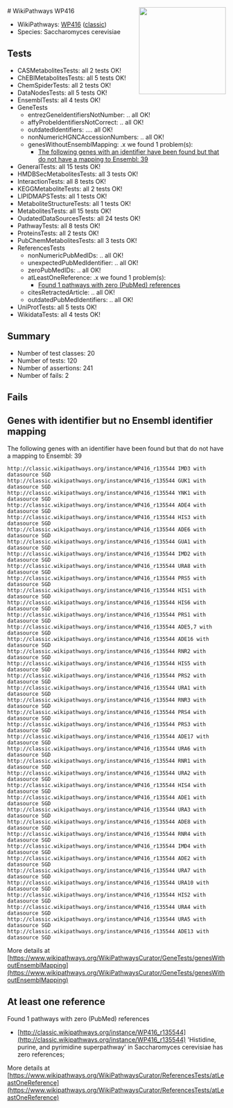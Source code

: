 <img style="float: right; width: 200px" src="https://upload.wikimedia.org/wikipedia/commons/thumb/8/83/Wplogo_with_text_500.png/640px-Wplogo_with_text_500.png" />
# WikiPathways WP416

* WikiPathways: [WP416](https://wikipathways.org/pathways/WP416) ([classic](https://classic.wikipathways.org/instance/WP416))
* Species: Saccharomyces cerevisiae
## Tests
* CASMetabolitesTests: all 2 tests OK!
* ChEBIMetabolitesTests: all 5 tests OK!
* ChemSpiderTests: all 2 tests OK!
* DataNodesTests: all 5 tests OK!
* EnsemblTests: all 4 tests OK!
* GeneTests
    * entrezGeneIdentifiersNotNumber: .. all OK!
    * affyProbeIdentifiersNotCorrect: .. all OK!
    * outdatedIdentifiers: .... all OK!
    * nonNumericHGNCAccessionNumbers: .. all OK!
    * genesWithoutEnsemblMapping: .x we found 1 problem(s):
        * [The following genes with an identifier have been found but that do not have a mapping to Ensembl: 39](#c4e54354)
* GeneralTests: all 15 tests OK!
* HMDBSecMetabolitesTests: all 3 tests OK!
* InteractionTests: all 8 tests OK!
* KEGGMetaboliteTests: all 2 tests OK!
* LIPIDMAPSTests: all 1 tests OK!
* MetaboliteStructureTests: all 1 tests OK!
* MetabolitesTests: all 15 tests OK!
* OudatedDataSourcesTests: all 24 tests OK!
* PathwayTests: all 8 tests OK!
* ProteinsTests: all 2 tests OK!
* PubChemMetabolitesTests: all 3 tests OK!
* ReferencesTests
    * nonNumericPubMedIDs: .. all OK!
    * unexpectedPubMedIdentifier: .. all OK!
    * zeroPubMedIDs: .. all OK!
    * atLeastOneReference: .x we found 1 problem(s):
        * [Found 1 pathways with zero (PubMed) references](#d0a459f0)
    * citesRetractedArticle: .. all OK!
    * outdatedPubMedIdentifiers: .. all OK!
* UniProtTests: all 5 tests OK!
* WikidataTests: all 4 tests OK!


## Summary

* Number of test classes: 20
* Number of tests: 120
* Number of assertions: 241
* Number of fails: 2

## Fails

<a name="c4e54354" />

## Genes with identifier but no Ensembl identifier mapping

The following genes with an identifier have been found but that do not have a mapping to Ensembl: 39
```
http://classic.wikipathways.org/instance/WP416_r135544 IMD3 with datasource SGD
http://classic.wikipathways.org/instance/WP416_r135544 GUK1 with datasource SGD
http://classic.wikipathways.org/instance/WP416_r135544 YNK1 with datasource SGD
http://classic.wikipathways.org/instance/WP416_r135544 ADE4 with datasource SGD
http://classic.wikipathways.org/instance/WP416_r135544 HIS3 with datasource SGD
http://classic.wikipathways.org/instance/WP416_r135544 ADE6 with datasource SGD
http://classic.wikipathways.org/instance/WP416_r135544 GUA1 with datasource SGD
http://classic.wikipathways.org/instance/WP416_r135544 IMD2 with datasource SGD
http://classic.wikipathways.org/instance/WP416_r135544 URA8 with datasource SGD
http://classic.wikipathways.org/instance/WP416_r135544 PRS5 with datasource SGD
http://classic.wikipathways.org/instance/WP416_r135544 HIS1 with datasource SGD
http://classic.wikipathways.org/instance/WP416_r135544 HIS6 with datasource SGD
http://classic.wikipathways.org/instance/WP416_r135544 PRS1 with datasource SGD
http://classic.wikipathways.org/instance/WP416_r135544 ADE5,7 with datasource SGD
http://classic.wikipathways.org/instance/WP416_r135544 ADE16 with datasource SGD
http://classic.wikipathways.org/instance/WP416_r135544 RNR2 with datasource SGD
http://classic.wikipathways.org/instance/WP416_r135544 HIS5 with datasource SGD
http://classic.wikipathways.org/instance/WP416_r135544 PRS2 with datasource SGD
http://classic.wikipathways.org/instance/WP416_r135544 URA1 with datasource SGD
http://classic.wikipathways.org/instance/WP416_r135544 RNR3 with datasource SGD
http://classic.wikipathways.org/instance/WP416_r135544 PRS4 with datasource SGD
http://classic.wikipathways.org/instance/WP416_r135544 PRS3 with datasource SGD
http://classic.wikipathways.org/instance/WP416_r135544 ADE17 with datasource SGD
http://classic.wikipathways.org/instance/WP416_r135544 URA6 with datasource SGD
http://classic.wikipathways.org/instance/WP416_r135544 RNR1 with datasource SGD
http://classic.wikipathways.org/instance/WP416_r135544 URA2 with datasource SGD
http://classic.wikipathways.org/instance/WP416_r135544 HIS4 with datasource SGD
http://classic.wikipathways.org/instance/WP416_r135544 ADE1 with datasource SGD
http://classic.wikipathways.org/instance/WP416_r135544 URA3 with datasource SGD
http://classic.wikipathways.org/instance/WP416_r135544 ADE8 with datasource SGD
http://classic.wikipathways.org/instance/WP416_r135544 RNR4 with datasource SGD
http://classic.wikipathways.org/instance/WP416_r135544 IMD4 with datasource SGD
http://classic.wikipathways.org/instance/WP416_r135544 ADE2 with datasource SGD
http://classic.wikipathways.org/instance/WP416_r135544 URA7 with datasource SGD
http://classic.wikipathways.org/instance/WP416_r135544 URA10 with datasource SGD
http://classic.wikipathways.org/instance/WP416_r135544 HIS2 with datasource SGD
http://classic.wikipathways.org/instance/WP416_r135544 URA4 with datasource SGD
http://classic.wikipathways.org/instance/WP416_r135544 URA5 with datasource SGD
http://classic.wikipathways.org/instance/WP416_r135544 ADE13 with datasource SGD
```

More details at [https://www.wikipathways.org/WikiPathwaysCurator/GeneTests/genesWithoutEnsemblMapping](https://www.wikipathways.org/WikiPathwaysCurator/GeneTests/genesWithoutEnsemblMapping)

<a name="d0a459f0" />

## At least one reference

Found 1 pathways with zero (PubMed) references

* [http://classic.wikipathways.org/instance/WP416_r135544](http://classic.wikipathways.org/instance/WP416_r135544) 'Histidine, purine, and pyrimidine superpathway' in Saccharomyces cerevisiae has zero references; 


More details at [https://www.wikipathways.org/WikiPathwaysCurator/ReferencesTests/atLeastOneReference](https://www.wikipathways.org/WikiPathwaysCurator/ReferencesTests/atLeastOneReference)

